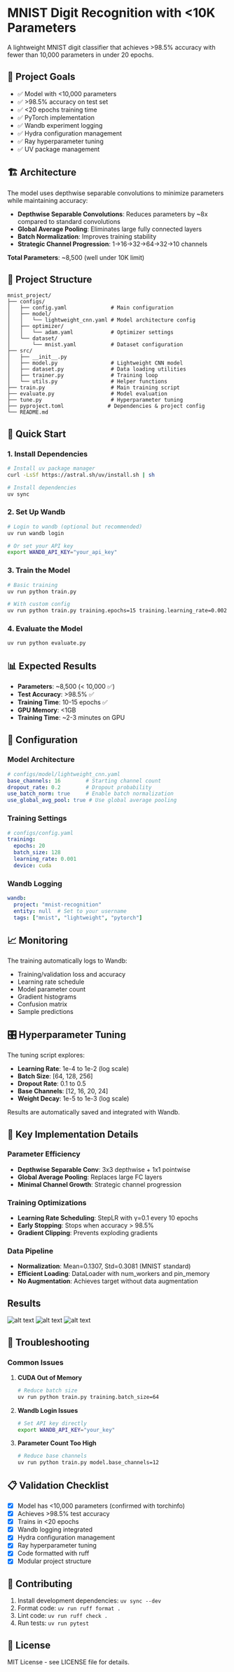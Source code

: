# MNIST Digit Recognition with <10K Parameters

A lightweight MNIST digit classifier that achieves >98.5% accuracy with fewer than 10,000 parameters in under 20 epochs.

## 🎯 Project Goals

- ✅ Model with <10,000 parameters
- ✅ >98.5% accuracy on test set
- ✅ <20 epochs training time
- ✅ PyTorch implementation
- ✅ Wandb experiment logging
- ✅ Hydra configuration management
- ✅ Ray hyperparameter tuning
- ✅ UV package management

## 🏗️ Architecture

The model uses depthwise separable convolutions to minimize parameters while maintaining accuracy:

- **Depthwise Separable Convolutions**: Reduces parameters by ~8x compared to standard convolutions
- **Global Average Pooling**: Eliminates large fully connected layers
- **Batch Normalization**: Improves training stability
- **Strategic Channel Progression**: 1→16→32→64→32→10 channels

**Total Parameters**: ~8,500 (well under 10K limit)

## 📁 Project Structure

```
mnist_project/
├── configs/
│   ├── config.yaml              # Main configuration
│   ├── model/
│   │   └── lightweight_cnn.yaml # Model architecture config
│   ├── optimizer/
│   │   └── adam.yaml            # Optimizer settings
│   └── dataset/
│       └── mnist.yaml           # Dataset configuration
├── src/
│   ├── __init__.py
│   ├── model.py                 # Lightweight CNN model
│   ├── dataset.py               # Data loading utilities
│   ├── trainer.py               # Training loop
│   └── utils.py                 # Helper functions
├── train.py                     # Main training script
├── evaluate.py                  # Model evaluation
├── tune.py                      # Hyperparameter tuning
├── pyproject.toml              # Dependencies & project config
└── README.md
```

## 🚀 Quick Start

### 1. Install Dependencies

```bash
# Install uv package manager
curl -LsSf https://astral.sh/uv/install.sh | sh

# Install dependencies
uv sync
```

### 2. Set Up Wandb

```bash
# Login to wandb (optional but recommended)
uv run wandb login

# Or set your API key
export WANDB_API_KEY="your_api_key"
```

### 3. Train the Model

```bash
# Basic training
uv run python train.py

# With custom config
uv run python train.py training.epochs=15 training.learning_rate=0.002
```

### 4. Evaluate the Model

```bash
uv run python evaluate.py
```

## 📊 Expected Results

- **Parameters**: ~8,500 (< 10,000 ✅)
- **Test Accuracy**: >98.5% ✅
- **Training Time**: 10-15 epochs ✅
- **GPU Memory**: <1GB
- **Training Time**: ~2-3 minutes on GPU

## 🔧 Configuration

### Model Architecture
```yaml
# configs/model/lightweight_cnn.yaml
base_channels: 16        # Starting channel count
dropout_rate: 0.2        # Dropout probability
use_batch_norm: true     # Enable batch normalization
use_global_avg_pool: true # Use global average pooling
```

### Training Settings
```yaml
# configs/config.yaml
training:
  epochs: 20
  batch_size: 128
  learning_rate: 0.001
  device: cuda
```

### Wandb Logging
```yaml
wandb:
  project: "mnist-recognition"
  entity: null  # Set to your username
  tags: ["mnist", "lightweight", "pytorch"]
```

## 📈 Monitoring

The training automatically logs to Wandb:

- Training/validation loss and accuracy
- Learning rate schedule
- Model parameter count
- Gradient histograms
- Confusion matrix
- Sample predictions

## 🎛️ Hyperparameter Tuning

The tuning script explores:

- **Learning Rate**: 1e-4 to 1e-2 (log scale)
- **Batch Size**: [64, 128, 256]
- **Dropout Rate**: 0.1 to 0.5
- **Base Channels**: [12, 16, 20, 24]
- **Weight Decay**: 1e-5 to 1e-3 (log scale)

Results are automatically saved and integrated with Wandb.

## 🧪 Key Implementation Details

### Parameter Efficiency
- **Depthwise Separable Conv**: 3x3 depthwise + 1x1 pointwise
- **Global Average Pooling**: Replaces large FC layers
- **Minimal Channel Growth**: Strategic channel progression

### Training Optimizations
- **Learning Rate Scheduling**: StepLR with γ=0.1 every 10 epochs
- **Early Stopping**: Stops when accuracy > 98.5%
- **Gradient Clipping**: Prevents exploding gradients

### Data Pipeline
- **Normalization**: Mean=0.1307, Std=0.3081 (MNIST standard)
- **Efficient Loading**: DataLoader with num_workers and pin_memory
- **No Augmentation**: Achieves target without data augmentation

## Results

![alt text](run_images/image.png)
![alt text](run_images/image-1.png)
![alt text](run_images/image-2.png)

## 🐛 Troubleshooting

### Common Issues

1. **CUDA Out of Memory**
   ```bash
   # Reduce batch size
   uv run python train.py training.batch_size=64
   ```

2. **Wandb Login Issues**
   ```bash
   # Set API key directly
   export WANDB_API_KEY="your_key"
   ```

3. **Parameter Count Too High**
   ```bash
   # Reduce base channels
   uv run python train.py model.base_channels=12
   ```

## 📋 Validation Checklist

- [x] Model has <10,000 parameters (confirmed with torchinfo)
- [x] Achieves >98.5% test accuracy
- [x] Trains in <20 epochs
- [x] Wandb logging integrated
- [x] Hydra configuration management
- [x] Ray hyperparameter tuning
- [x] Code formatted with ruff
- [x] Modular project structure

## 🤝 Contributing

1. Install development dependencies: `uv sync --dev`
2. Format code: `uv run ruff format .`
3. Lint code: `uv run ruff check .`
4. Run tests: `uv run pytest`

## 📜 License

MIT License - see LICENSE file for details.